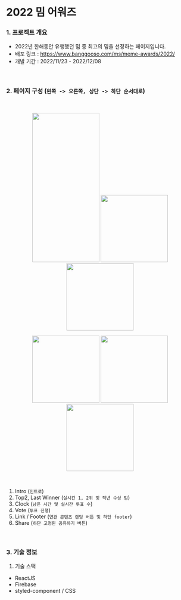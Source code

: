 # 2022 밈 어워즈

### 1. 프로젝트 개요
- 2022년 한해동안 유행했던 밈 중 최고의 밈을 선정하는 페이지입니다.
- 배포 링크 : https://www.banggooso.com/ms/meme-awards/2022/
- 개발 기간 : 2022/11/23 - 2022/12/08
<br/><br/><br/>

### 2. 페이지 구성 (`왼쪽 -> 오른쪽, 상단 -> 하단 순서대로`)
<br/>
<p align="center">
  <img src="https://user-images.githubusercontent.com/66259692/207210598-f98ad15b-a153-4379-a1a2-f8b7a195154f.png" width="180" height="400"/>
  <img src="https://user-images.githubusercontent.com/66259692/207210484-b7aa06d7-9326-4c28-8829-32ae92ab1f00.png" width="180" heigth="400"/>
  <img src="https://user-images.githubusercontent.com/66259692/207210733-1883ecfb-22dc-4b7b-8dae-6dd5105e1863.png" width="180" heigth="400"/>
</p>
<p align="center">
  <img src="https://user-images.githubusercontent.com/66259692/207210862-a849c431-46d7-465f-9c91-0617bdb5bd64.png" width="180" heigth="400"/>
  <img src="https://user-images.githubusercontent.com/66259692/207210953-a77850d8-43ad-47dd-9cac-9506f7a89feb.png" width="180" heigth="400"/>
  <img src="https://user-images.githubusercontent.com/66259692/207211077-d14c3710-c438-4046-b78f-309c06a5cbab.png" width="180" heigth="400"/>
</p>
<br/>

1) Intro (`인트로`)
2) Top2, Last Winner (`실시간 1, 2위 및 작년 수상 밈`)
3) Clock (`남은 시간 및 실시간 투표 수`)
4) Vote (`투표 진행`)
5) Link / Footer (`연관 콘텐츠 랜딩 버튼 및 하단 footer`)
6) Share (`하단 고정된 공유하기 버튼`)
<br/><br/><br/>

### 3. 기술 정보
1) 기술 스택
- ReactJS
- Firebase
- styled-component / CSS
